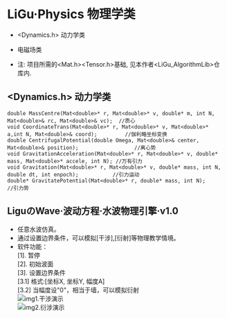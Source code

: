 # LiGu·Physics 物理学类
* <Dynamics.h>          动力学类
* <Electromagnetics>    电磁场类

* 注: 项目所需的<Mat.h><Tensor.h>基础, 见本作者<LiGu_AlgorithmLib>仓库内.  

## <Dynamics.h> 动力学类
```
double MassCentre(Mat<double>* r, Mat<double>* v, double* m, int N, Mat<double>& rc, Mat<double>& vc);  //质心
void CoordinateTrans(Mat<double>* r, Mat<double>* v, Mat<double>* a,int N, Mat<double>& coord);         //伽利略坐标变换
double CentrifugalPotential(double Omega, Mat<double>& center, Mat<double>& position);                  //离心势
void GravitationAcceleration(Mat<double>* r, Mat<double>* v, double* mass, Mat<double>* accele, int N); //万有引力
void Gravitation(Mat<double>* r, Mat<double>* v, double* mass, int N, double dt, int enpoch);           //引力运动
double* GravitatePotential(Mat<double>* r, double* mass, int N);                                        //引力势
```

## LiguのWave·波动方程·水波物理引擎·v1.0
* 任意水波仿真。
* 通过设置边界条件，可以模拟[干涉],[衍射]等物理教学情境。
* 软件功能：  
    [1]. 暂停  
    [2]. 初始波面  
    [3]. 设置边界条件  
        [3.1] 格式:[坐标X, 坐标Y, 幅度A]  
        [3.2] 当幅度设"0"，相当于墙，可以模拟衍射  
![img1.干涉演示](hhttps://github.com/LiGuer/Ligu_Physics/example/001.png)  
![img2.衍涉演示](hhttps://github.com/LiGuer/Ligu_Physics/example/img2.png)  